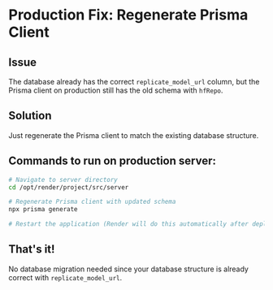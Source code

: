 # Production Fix: Regenerate Prisma Client

## Issue
The database already has the correct `replicate_model_url` column, but the Prisma client on production still has the old schema with `hfRepo`.

## Solution
Just regenerate the Prisma client to match the existing database structure.

## Commands to run on production server:

```bash
# Navigate to server directory
cd /opt/render/project/src/server

# Regenerate Prisma client with updated schema
npx prisma generate

# Restart the application (Render will do this automatically after deployment)
```

## That's it!
No database migration needed since your database structure is already correct with `replicate_model_url`. 